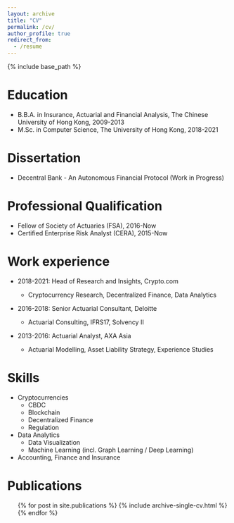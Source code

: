```yaml
---
layout: archive
title: "CV"
permalink: /cv/
author_profile: true
redirect_from:
  - /resume
---
```


{% include base_path %}

Education
======
* B.B.A. in Insurance, Actuarial and Financial Analysis, The Chinese University of Hong Kong, 2009-2013
* M.Sc. in Computer Science, The University of Hong Kong, 2018-2021

Dissertation
======
* Decentral Bank - An Autonomous Financial Protocol (Work in Progress)

Professional Qualification
======
* Fellow of Society of Actuaries (FSA), 2016-Now
* Certified Enterprise Risk Analyst (CERA), 2015-Now

Work experience
======
* 2018-2021: Head of Research and Insights, Crypto.com
  * Cryptocurrency Research, Decentralized Finance, Data Analytics

* 2016-2018: Senior Actuarial Consultant, Deloitte
  * Actuarial Consulting, IFRS17, Solvency II

* 2013-2016: Actuarial Analyst, AXA Asia
  * Actuarial Modelling, Asset Liability Strategy, Experience Studies
  
Skills
======
* Cryptocurrencies
  * CBDC
  * Blockchain
  * Decentralized Finance
  * Regulation
* Data Analytics
  * Data Visualization
  * Machine Learning (incl. Graph Learning / Deep Learning)
* Accounting, Finance and Insurance

Publications
======
  <ul>{% for post in site.publications %}
    {% include archive-single-cv.html %}
  {% endfor %}</ul>
